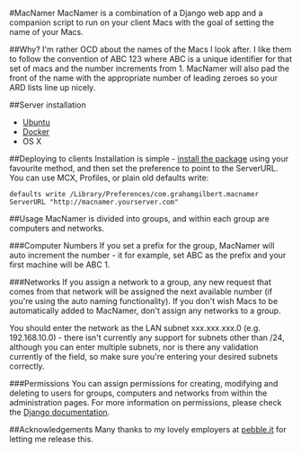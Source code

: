 #MacNamer
MacNamer is a combination of a Django web app and a companion script to run on your client Macs with the goal of setting the name of your Macs.

##Why?
I'm rather OCD about the names of the Macs I look after. I like them to follow the convention of ABC 123 where ABC is a unique identifier for that set of macs and the number increments from 1. MacNamer will also pad the front of the name with the appropriate number of leading zeroes so your ARD lists line up nicely.

##Server installation
* [Ubuntu](https://github.com/grahamgilbert/macnamer/wiki/Installation-on-Ubuntu)
* [Docker](https://github.com/macadmins/macnamer)
* OS X

##Deploying to clients
Installation is simple - [install the package](https://github.com/grahamgilbert/macnamer/releases) using your favourite method, and then set the preference to point to the ServerURL. You can use MCX, Profiles, or plain old defaults write:

	defaults write /Library/Preferences/com.grahamgilbert.macnamer ServerURL "http://macnamer.yourserver.com"

##Usage
MacNamer is divided into groups, and within each group are computers and networks. 

###Computer Numbers
If you set a prefix for the group, MacNamer will auto increment the number - it for example, set ABC as the prefix and your first machine will be ABC 1.

###Networks
If you assign a network to a group, any new request that comes from that network will be assigned the next available number (if you're using the auto naming functionality). If you don't wish Macs to be automatically added to MacNamer, don't assign any networks to a group.

You should enter the network as the LAN subnet xxx.xxx.xxx.0 (e.g. 192.168.10.0) - there isn't currently any support for subnets other than /24, although you can enter multiple subnets, nor is there any validation currently of the field, so make sure you're entering your desired subnets correctly.

###Permissions
You can assign permissions for creating, modifying and deleting to users for groups, computers and networks from within the administration pages. For more information on permissions, please check the [Django documentation](https://docs.djangoproject.com/en/dev/topics/auth/).

##Acknowledgements
Many thanks to my lovely employers at [pebble.it](http://pebbleit.com) for letting me release this.
